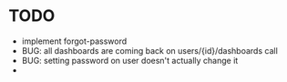 TODO
=====

* implement forgot-password
* BUG: all dashboards are coming back on users/{id}/dashboards call
* BUG: setting password on user doesn't actually change it
* 
